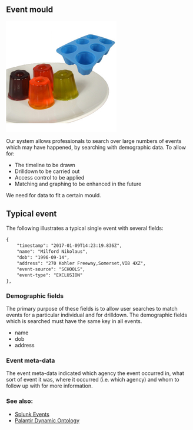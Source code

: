 ## Event mould

![Jelly Mould](jelly_mould.jpg)

Our system allows professionals to search over large numbers of events which may have happened, by searching with demographic data. To allow for:

- The timeline to be drawn
- Drilldown to be carried out
- Access control to be applied
- Matching and graphing to be enhanced in the future

We need for data to fit a certain mould. 

## Typical event

The following illustrates a typical single event with several fields: 

```
{
    "timestamp": "2017-01-09T14:23:19.836Z",
    "name": "Milford Nikolaus",
    "dob": "1996-09-14",
    "address": "270 Kohler Freeway,Somerset,VI8 4XZ",
    "event-source": "SCHOOLS",
    "event-type": "EXCLUSION"
},
   ```
   
### Demographic fields

The primary purpose of these fields is to allow user searches to match events for a particular individual and for drilldown.
The demographic fields which is searched  must have the same key in all events.

- name
- dob
- address

### Event meta-data

The event meta-data indicated which agency the event occurred in, what sort of event it was, where it occurred (i.e. which agency) and whom to follow up with for more information.


### See also:

* [Splunk Events](https://docs.splunk.com/Splexicon:Event)
* [Palantir Dynamic Ontology](http://about80minutes.blogspot.co.uk/2012/11/palantir-in-number-of-parts-part-2.html)
